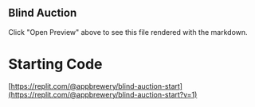 ## Blind Auction

Click "Open Preview" above to see this file rendered with the markdown.

# Starting Code

[https://replit.com/@appbrewery/blind-auction-start](https://replit.com/@appbrewery/blind-auction-start?v=1)




